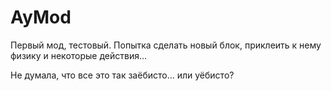 # AyMod
Первый мод, тестовый.
Попытка сделать новый блок, приклеить к нему физику и некоторые действия...

Не думала, что все это так заёбисто... или уёбисто?
